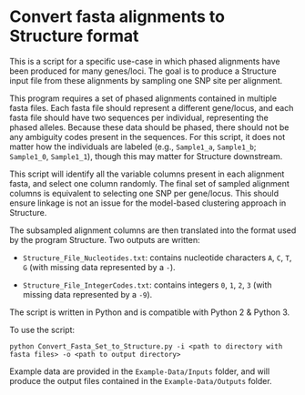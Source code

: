 # Convert fasta alignments to Structure format

This is a script for a specific use-case in which phased alignments have been produced for many genes/loci. The goal is to produce a Structure input file from these alignments by sampling one SNP site per alignment.

This program requires a set of phased alignments contained in multiple fasta files. Each fasta file should represent a different gene/locus, and each fasta file should have two sequences per individual, representing the phased alleles. Because these data should be phased, there should not be any ambiguity codes present in the sequences. For this script, it does not matter how the individuals are labeled (e.g., `Sample1_a`, `Sample1_b`; `Sample1_0`, `Sample1_1`), though this may matter for Structure downstream. 

This script will identify all the variable columns present in each alignment fasta, and select one column randomly. The final set of sampled alignment columns is equivalent to selecting one SNP per gene/locus. This should ensure linkage is not an issue for the model-based clustering approach in Structure.

The subsampled alignment columns are then translated into the format used by the program Structure. Two outputs are written:

+ `Structure_File_Nucleotides.txt`: contains nucleotide characters `A`, `C`, `T`, `G` (with missing data represented by a `-`).

+ `Structure_File_IntegerCodes.txt`: contains integers `0`, `1`, `2`, `3` (with missing data represented by a `-9`). 

The script is written in Python and is compatible with Python 2 & Python 3.

To use the script:
```
python Convert_Fasta_Set_to_Structure.py -i <path to directory with fasta files> -o <path to output directory>
```
 
Example data are provided in the `Example-Data/Inputs` folder, and will produce the output files contained in the `Example-Data/Outputs` folder. 
